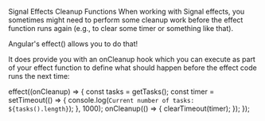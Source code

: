 Signal Effects Cleanup Functions
When working with Signal effects, you sometimes might need to perform some cleanup work before the effect function runs again (e.g., to clear some timer or something like that).

Angular's effect() allows you to do that!

It does provide you with an onCleanup hook which you can execute as part of your effect function to define what should happen before the effect code runs the next time:

effect((onCleanup) => {
  const tasks = getTasks();
  const timer = setTimeout(() => {
    console.log(`Current number of tasks: ${tasks().length}`);
  }, 1000);
  onCleanup(() => {
    clearTimeout(timer);
  });
});